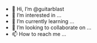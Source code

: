 - 👋 Hi, I’m @guitarblast
- 👀 I’m interested in ...
- 🌱 I’m currently learning ...
- 💞️ I’m looking to collaborate on ...
- 📫 How to reach me ...

<!---
guitarblast/guitarblast is a ✨ special ✨ repository because its `README.md` (this file) appears on your GitHub profile.
You can click the Preview link to take a look at your changes.
--->
